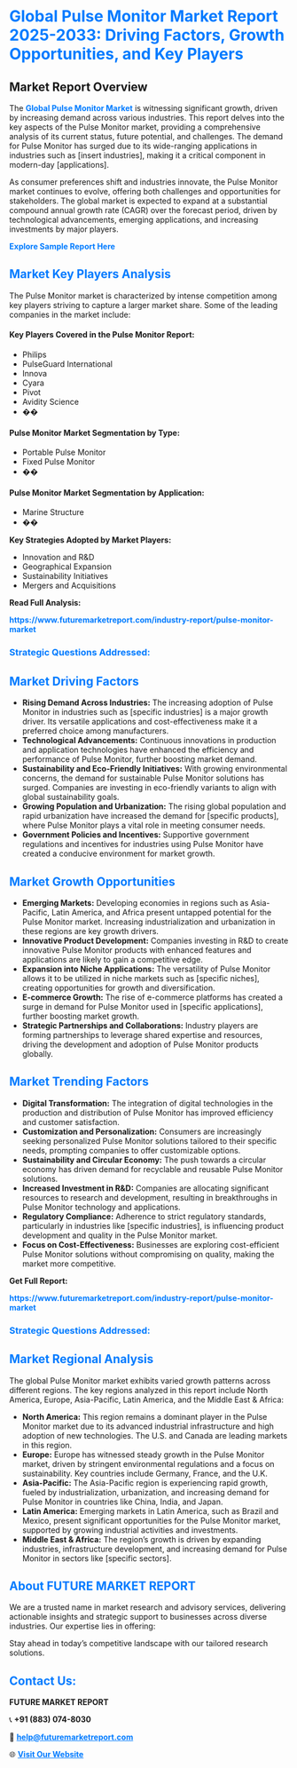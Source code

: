 <h1 style="color: #007BFF;">Global Pulse Monitor Market Report 2025-2033: Driving Factors, Growth Opportunities, and Key Players</h1>

<section id="overview">
<h2>Market Report Overview</h2>
<p>The <a href="https://www.futuremarketreport.com/industry-report/pulse-monitor-market" style="color: #007BFF; text-decoration: none;"><strong>Global Pulse Monitor Market</strong></a> is witnessing significant growth, driven by increasing demand across various industries. This report delves into the key aspects of the Pulse Monitor market, providing a comprehensive analysis of its current status, future potential, and challenges. The demand for Pulse Monitor has surged due to its wide-ranging applications in industries such as [insert industries], making it a critical component in modern-day [applications].</p>
<p>As consumer preferences shift and industries innovate, the Pulse Monitor market continues to evolve, offering both challenges and opportunities for stakeholders. The global market is expected to expand at a substantial compound annual growth rate (CAGR) over the forecast period, driven by technological advancements, emerging applications, and increasing investments by major players.</p>
</section>

<section id="overview">
<p><a href="https://www.futuremarketreport.com/request-sample/reportId=113553" style="color: #007BFF; text-decoration: none;"><strong>Explore Sample Report Here</strong></a></p>
</section>

<section id="key-players">
<h2 style="color: #007BFF;">Market Key Players Analysis</h2>
<p>The Pulse Monitor market is characterized by intense competition among key players striving to capture a larger market share. Some of the leading companies in the market include:</p>
<h4>Key Players Covered in the Pulse Monitor Report:</h4>
<ul><li>Philips</li><li>PulseGuard International</li><li>Innova</li><li>Cyara</li><li>Pivot</li><li>Avidity Science</li><li>��</li></ul>
<h4>Pulse Monitor Market Segmentation by Type:</h4>
<ul><li>Portable Pulse Monitor</li><li>Fixed Pulse Monitor</li><li>��</li></ul>

<h4>Pulse Monitor Market Segmentation by Application:</h4>
<ul><li>Marine Structure</li><li>��</li></ul>
<p><strong>Key Strategies Adopted by Market Players:</strong></p>
<ul>
<li>Innovation and R&D</li>
<li>Geographical Expansion</li>
<li>Sustainability Initiatives</li>
<li>Mergers and Acquisitions</li>
</ul>
</section>

<section>
<p><strong>Read Full Analysis: </strong></p><a href="https://www.futuremarketreport.com/industry-report/pulse-monitor-market" style="color: #007BFF; text-decoration: none;"><strong>https://www.futuremarketreport.com/industry-report/pulse-monitor-market</strong></a>
<h3 style="color: #007BFF;">Strategic Questions Addressed:</h3>
</section>

<section id="driving-factors">
<h2 style="color: #007BFF;">Market Driving Factors</h2>
<ul>
<li><strong>Rising Demand Across Industries:</strong> The increasing adoption of Pulse Monitor in industries such as [specific industries] is a major growth driver. Its versatile applications and cost-effectiveness make it a preferred choice among manufacturers.</li>
<li><strong>Technological Advancements:</strong> Continuous innovations in production and application technologies have enhanced the efficiency and performance of Pulse Monitor, further boosting market demand.</li>
<li><strong>Sustainability and Eco-Friendly Initiatives:</strong> With growing environmental concerns, the demand for sustainable Pulse Monitor solutions has surged. Companies are investing in eco-friendly variants to align with global sustainability goals.</li>
<li><strong>Growing Population and Urbanization:</strong> The rising global population and rapid urbanization have increased the demand for [specific products], where Pulse Monitor plays a vital role in meeting consumer needs.</li>
<li><strong>Government Policies and Incentives:</strong> Supportive government regulations and incentives for industries using Pulse Monitor have created a conducive environment for market growth.</li>
</ul>
</section>

<section id="growth-opportunities">
<h2 style="color: #007BFF;">Market Growth Opportunities</h2>
<ul>
<li><strong>Emerging Markets:</strong> Developing economies in regions such as Asia-Pacific, Latin America, and Africa present untapped potential for the Pulse Monitor market. Increasing industrialization and urbanization in these regions are key growth drivers.</li>
<li><strong>Innovative Product Development:</strong> Companies investing in R&D to create innovative Pulse Monitor products with enhanced features and applications are likely to gain a competitive edge.</li>
<li><strong>Expansion into Niche Applications:</strong> The versatility of Pulse Monitor allows it to be utilized in niche markets such as [specific niches], creating opportunities for growth and diversification.</li>
<li><strong>E-commerce Growth:</strong> The rise of e-commerce platforms has created a surge in demand for Pulse Monitor used in [specific applications], further boosting market growth.</li>
<li><strong>Strategic Partnerships and Collaborations:</strong> Industry players are forming partnerships to leverage shared expertise and resources, driving the development and adoption of Pulse Monitor products globally.</li>
</ul>
</section>

<section id="trending-factors">
<h2 style="color: #007BFF;">Market Trending Factors</h2>
<ul>
<li><strong>Digital Transformation:</strong> The integration of digital technologies in the production and distribution of Pulse Monitor has improved efficiency and customer satisfaction.</li>
<li><strong>Customization and Personalization:</strong> Consumers are increasingly seeking personalized Pulse Monitor solutions tailored to their specific needs, prompting companies to offer customizable options.</li>
<li><strong>Sustainability and Circular Economy:</strong> The push towards a circular economy has driven demand for recyclable and reusable Pulse Monitor solutions.</li>
<li><strong>Increased Investment in R&D:</strong> Companies are allocating significant resources to research and development, resulting in breakthroughs in Pulse Monitor technology and applications.</li>
<li><strong>Regulatory Compliance:</strong> Adherence to strict regulatory standards, particularly in industries like [specific industries], is influencing product development and quality in the Pulse Monitor market.</li>
<li><strong>Focus on Cost-Effectiveness:</strong> Businesses are exploring cost-efficient Pulse Monitor solutions without compromising on quality, making the market more competitive.</li>
</ul>
</section>

<section>
<p><strong>Get Full Report: </strong></p><a href="https://www.futuremarketreport.com/industry-report/pulse-monitor-market" style="color: #007BFF; text-decoration: none;"><strong>https://www.futuremarketreport.com/industry-report/pulse-monitor-market</strong></a>
<h3 style="color: #007BFF;">Strategic Questions Addressed:</h3>
</section>


<section id="regional-analysis">
<h2 style="color: #007BFF;">Market Regional Analysis</h2>
<p>The global Pulse Monitor market exhibits varied growth patterns across different regions. The key regions analyzed in this report include North America, Europe, Asia-Pacific, Latin America, and the Middle East & Africa:</p>
<ul>
<li><strong>North America:</strong> This region remains a dominant player in the Pulse Monitor market due to its advanced industrial infrastructure and high adoption of new technologies. The U.S. and Canada are leading markets in this region.</li>
<li><strong>Europe:</strong> Europe has witnessed steady growth in the Pulse Monitor market, driven by stringent environmental regulations and a focus on sustainability. Key countries include Germany, France, and the U.K.</li>
<li><strong>Asia-Pacific:</strong> The Asia-Pacific region is experiencing rapid growth, fueled by industrialization, urbanization, and increasing demand for Pulse Monitor in countries like China, India, and Japan.</li>
<li><strong>Latin America:</strong> Emerging markets in Latin America, such as Brazil and Mexico, present significant opportunities for the Pulse Monitor market, supported by growing industrial activities and investments.</li>
<li><strong>Middle East & Africa:</strong> The region’s growth is driven by expanding industries, infrastructure development, and increasing demand for Pulse Monitor in sectors like [specific sectors].</li>
</ul>
</section>

<footer>
<h2 style="color: #007BFF;">About FUTURE MARKET REPORT</h2>
<p>We are a trusted name in market research and advisory services, delivering actionable insights and strategic support to businesses across diverse industries. Our expertise lies in offering:</p>

<p>Stay ahead in today’s competitive landscape with our tailored research solutions.</p>

<h2 style="color: #007BFF;">Contact Us:</h2>
<p><strong>FUTURE MARKET REPORT</strong></p>
<p>📞 <strong>+91 (883) 074-8030</strong></p>
<p>📧 <strong><a href="mailto:help@futuremarketreport.com" style="color: #007BFF;">help@futuremarketreport.com</a></strong></p>
<p>🌐 <strong><a href="https://www.futuremarketreport.com/" style="color: #007BFF;">Visit Our Website</a></strong></p>
</footer>